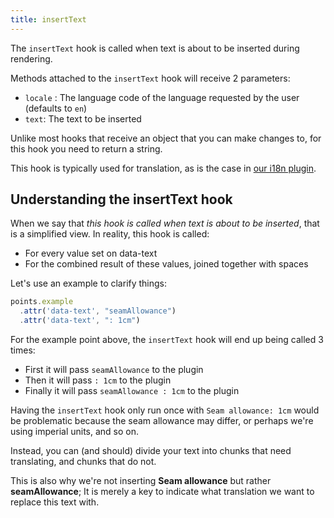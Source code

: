 ```yaml
---
title: insertText
---
```


The `insertText` hook is called when text is about to be inserted during rendering.

Methods attached to the `insertText` hook will receive 2 parameters:

 - `locale` : The language code of the language requested by the user (defaults to `en`)
 - `text`: The text to be inserted

Unlike most hooks that receive an object that you can make changes to, for this hook you need to return a string.

This hook is typically used for translation, as is the case in [our i18n plugin](/reference/plugins/i18n/).

## Understanding the insertText hook

When we say that *this hook is called when text is about to be inserted*, that is a simplified view. In reality, this hook is called:

 - For every value set on data-text
 - For the combined result of these values, joined together with spaces

Let's use an example to clarify things:

```js
points.example
  .attr('data-text', "seamAllowance")
  .attr('data-text', ": 1cm")
```

For the example point above, the `insertText` hook will end up being called 3 times:

 - First it will pass `seamAllowance` to the plugin
 - Then it will pass `: 1cm` to the plugin
 - Finally it will pass `seamAllowance : 1cm` to the plugin

Having the `insertText` hook only run once with `Seam allowance: 1cm` would be problematic because the seam allowance may differ, or perhaps we're using imperial units, and so on.

Instead, you can (and should) divide your text into chunks that need translating, and chunks that do not.

This is also why we're not inserting **Seam allowance** but rather **seamAllowance**; It is merely a key to indicate what translation we want to replace this text with.

